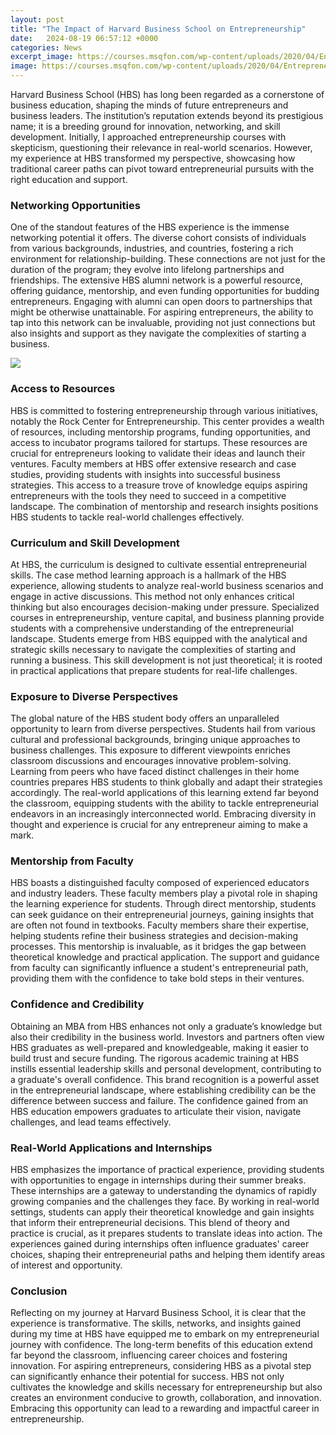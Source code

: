 ```yaml
---
layout: post
title: "The Impact of Harvard Business School on Entrepreneurship"
date:   2024-08-19 06:57:12 +0000
categories: News
excerpt_image: https://courses.msqfon.com/wp-content/uploads/2020/04/Entrepreneurship-in-Emerging-Economies-Harvard-Business-School-1.jpg
image: https://courses.msqfon.com/wp-content/uploads/2020/04/Entrepreneurship-in-Emerging-Economies-Harvard-Business-School-1.jpg
---
```


Harvard Business School (HBS) has long been regarded as a cornerstone of business education, shaping the minds of future entrepreneurs and business leaders. The institution’s reputation extends beyond its prestigious name; it is a breeding ground for innovation, networking, and skill development. Initially, I approached entrepreneurship courses with skepticism, questioning their relevance in real-world scenarios. However, my experience at HBS transformed my perspective, showcasing how traditional career paths can pivot toward entrepreneurial pursuits with the right education and support.
### Networking Opportunities
One of the standout features of the HBS experience is the immense networking potential it offers. The diverse cohort consists of individuals from various backgrounds, industries, and countries, fostering a rich environment for relationship-building. These connections are not just for the duration of the program; they evolve into lifelong partnerships and friendships. The extensive HBS alumni network is a powerful resource, offering guidance, mentorship, and even funding opportunities for budding entrepreneurs. Engaging with alumni can open doors to partnerships that might be otherwise unattainable. For aspiring entrepreneurs, the ability to tap into this network can be invaluable, providing not just connections but also insights and support as they navigate the complexities of starting a business.

![](https://courses.msqfon.com/wp-content/uploads/2020/04/Entrepreneurship-in-Emerging-Economies-Harvard-Business-School-1.jpg)
### Access to Resources
HBS is committed to fostering entrepreneurship through various initiatives, notably the Rock Center for Entrepreneurship. This center provides a wealth of resources, including mentorship programs, funding opportunities, and access to incubator programs tailored for startups. These resources are crucial for entrepreneurs looking to validate their ideas and launch their ventures. Faculty members at HBS offer extensive research and case studies, providing students with insights into successful business strategies. This access to a treasure trove of knowledge equips aspiring entrepreneurs with the tools they need to succeed in a competitive landscape. The combination of mentorship and research insights positions HBS students to tackle real-world challenges effectively.
### Curriculum and Skill Development
At HBS, the curriculum is designed to cultivate essential entrepreneurial skills. The case method learning approach is a hallmark of the HBS experience, allowing students to analyze real-world business scenarios and engage in active discussions. This method not only enhances critical thinking but also encourages decision-making under pressure. Specialized courses in entrepreneurship, venture capital, and business planning provide students with a comprehensive understanding of the entrepreneurial landscape. Students emerge from HBS equipped with the analytical and strategic skills necessary to navigate the complexities of starting and running a business. This skill development is not just theoretical; it is rooted in practical applications that prepare students for real-life challenges.
### Exposure to Diverse Perspectives
The global nature of the HBS student body offers an unparalleled opportunity to learn from diverse perspectives. Students hail from various cultural and professional backgrounds, bringing unique approaches to business challenges. This exposure to different viewpoints enriches classroom discussions and encourages innovative problem-solving. Learning from peers who have faced distinct challenges in their home countries prepares HBS students to think globally and adapt their strategies accordingly. The real-world applications of this learning extend far beyond the classroom, equipping students with the ability to tackle entrepreneurial endeavors in an increasingly interconnected world. Embracing diversity in thought and experience is crucial for any entrepreneur aiming to make a mark.
### Mentorship from Faculty
HBS boasts a distinguished faculty composed of experienced educators and industry leaders. These faculty members play a pivotal role in shaping the learning experience for students. Through direct mentorship, students can seek guidance on their entrepreneurial journeys, gaining insights that are often not found in textbooks. Faculty members share their expertise, helping students refine their business strategies and decision-making processes. This mentorship is invaluable, as it bridges the gap between theoretical knowledge and practical application. The support and guidance from faculty can significantly influence a student's entrepreneurial path, providing them with the confidence to take bold steps in their ventures.
### Confidence and Credibility
Obtaining an MBA from HBS enhances not only a graduate’s knowledge but also their credibility in the business world. Investors and partners often view HBS graduates as well-prepared and knowledgeable, making it easier to build trust and secure funding. The rigorous academic training at HBS instills essential leadership skills and personal development, contributing to a graduate's overall confidence. This brand recognition is a powerful asset in the entrepreneurial landscape, where establishing credibility can be the difference between success and failure. The confidence gained from an HBS education empowers graduates to articulate their vision, navigate challenges, and lead teams effectively.
### Real-World Applications and Internships
HBS emphasizes the importance of practical experience, providing students with opportunities to engage in internships during their summer breaks. These internships are a gateway to understanding the dynamics of rapidly growing companies and the challenges they face. By working in real-world settings, students can apply their theoretical knowledge and gain insights that inform their entrepreneurial decisions. This blend of theory and practice is crucial, as it prepares students to translate ideas into action. The experiences gained during internships often influence graduates' career choices, shaping their entrepreneurial paths and helping them identify areas of interest and opportunity.
### Conclusion
Reflecting on my journey at Harvard Business School, it is clear that the experience is transformative. The skills, networks, and insights gained during my time at HBS have equipped me to embark on my entrepreneurial journey with confidence. The long-term benefits of this education extend far beyond the classroom, influencing career choices and fostering innovation. For aspiring entrepreneurs, considering HBS as a pivotal step can significantly enhance their potential for success. HBS not only cultivates the knowledge and skills necessary for entrepreneurship but also creates an environment conducive to growth, collaboration, and innovation. Embracing this opportunity can lead to a rewarding and impactful career in entrepreneurship.